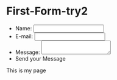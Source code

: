 # First-Form-try2
<!DOCTYPE html>
<html lang="en-US">
  <head>
    <meta charset="utf-8">
    <title>My test page</title>
  </head>
  <body> 
    <form action="/my-handling-form-page" method="post">
    <ul>
      <li>
        <label for="name">Name:</label>
      <input type="text" id="name" name="user_name">
        </il>
      <li>
        <label for="mail">E-mail:</label>
      <input type="email" id="mail" name="user_email">
        </li>
      <li>
        <label for="msg">Message:</label>
        <textarea id="msg" name="user_message"> </textarea>
      </li>
    <li class="button">
      <buttom type="submit">Send your Message</button>
      </li>
      </ul>
    </form>
    <p>This is my page</p>
  </body>
</html>
